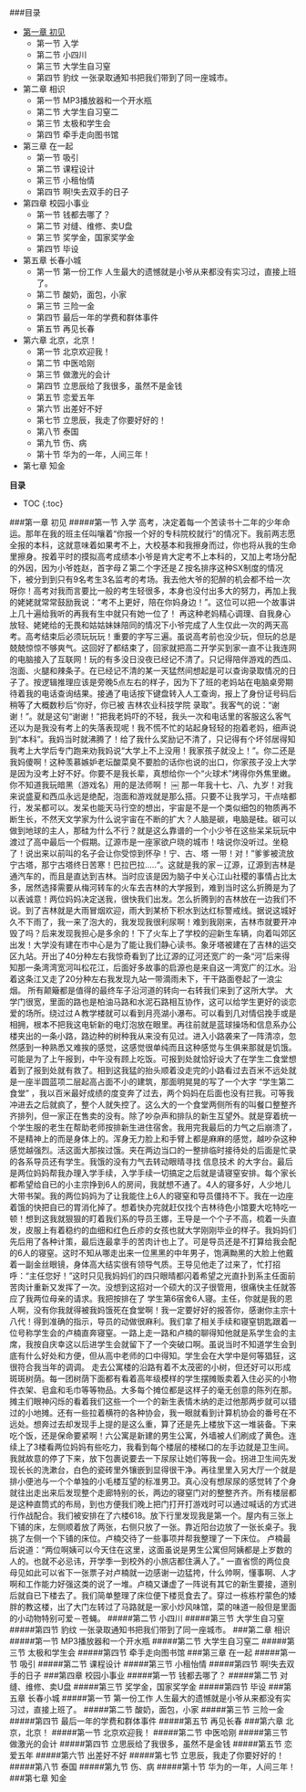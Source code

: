 ###目录

* [第一章 初见](#1)
    * 第一节 入学
    * 第二节 小四川
    * 第三节 大学生自习窒
    * 第四节 豹纹 一张录取通知书把我们带到了同一座城市。
*  第二章  相识
    * 第一节 MP3播放器和一个开水瓶
    * 第二节 大学生自习窒二
    * 第三节 太极和学生会
    * 第四节 牵手走向图书馆
*  第三章 在一起
    * 第一节 吸引
    * 第二节 课程设计
    * 第三节 小租怡情
    * 第四节 啊!失去双手的日子
*  第四章 校园小事业
    * 第一节 钱都去哪了？
    * 第二节 对缝、维修、卖U盘
    * 第三节 奖学金，国家奖学金
    * 第四节 毕设
*  第五章 长春小城
    * 第一节 第一份工作 人生最大的遗憾就是小爷从来都没有实习过，直接上班了。
    * 第二节 酸奶，面包，小家
    * 第三节 三险一金
    * 第四节 最后一年的学费和群体事件
    * 第五节 再见长春
*  第六章 北京，北京！
    * 第一节 北京欢迎我！
    * 第二节 中医哈刚
    * 第三节 做激光的会计
    * 第四节 立思辰给了我很多，虽然不是金钱
    * 第五节 恋爱五年
    * 第六节 出差好不好
    * 第七节 立思辰，我走了你要好好的！
    * 第八节 泰国
    * 第九节 伤、病
    * 第十节 华为的一年，人间三年！
*  第七章 知金

**目录**

* TOC
{:toc}

###第一章 初见
#####第一节 入学
高考，决定着每一个苦读书十二年的少年命运。那年在我的班主任叫嚷着“你报一个好的专科院校就行”的情况下。我前两志愿全报的本科，这就意味着如果考不上，大校基本和我擦身而过，你也将从我的生命里擦身。按着平时的摸拟高考成绩本小爷是肯大定考不上本科的，又加上考场分配的外因，因为小爷姓赵，首字母Ｚ第二个字还是Ｚ按名排序这种SX制度的情况下，被分到到只有9名考生3名监考的考场。我去他大爷的犯醉的机会都不给一次呀你！高考对我而言要比一般的考生轻很多，本身也没付出多大的努力，再加上我的姥姥就常常鼓励我说：“考不上更好，陪在你妈身边！”。这位可以把一个故事讲上几十遍给我听的再我有生中就只有她一位了！
       再这种老妈精心调理、自我身心放轻、姥姥给的无畏和姑姑妹妹陪同的情况下小爷完成了人生仅此一次的两天高考。高考结束后必须玩玩玩！重要的字写三遍。虽说高考前也没少玩，但玩的总是兢兢惊惊不够爽气。这回好了都结束了，回家就把高二开学买到家一直不让我连网的电脑接入了互联网！玩的有多没日没夜已经记不清了。只记得陪伴游戏的西瓜、泡面、火腿和辣条子。在已经记不清的某一天猛然间想起是可以查询录取情况的日子了。按逻辑推理应该是旁晚5点左右的样子，因为下了班的老妈站在电脑桌旁期待着我的电话查询结果。接通了电话按下键盘转入人工查询，报上了身份证号码后稍等了大概数秒后“你好，你已被 吉林农业科技学院 录取”。我客气的说：“谢谢！”。就是这句“谢谢！”把我老妈吓的不轻，我头一次和电话里的客服这么客气还以为是我没有考上的失落表现呢！我不慌不忙的站起身轻轻的抱着老妈，细声说到“本科”。我妈当时就沸腾了！给了我什么奖励记不清了，只记得有个坏邻居得知我考上大学后专门跑来劝我妈说“大学上不上没用！我家孩子就没上！”。你二还是我妈傻啊！这种羡慕嫉妒老坛酸菜臭不要脸的话你也说的出口，你家孩子没上大学是因为没考上好不好。你要不是我长辈，真想给你一个“火球术”烤得你外焦里嫩。你不知道我玩暗黑（游戏名）用的是法师啊！
￼
    那一年我十七、八、九岁！对我来说盛夏和西瓜永远是绝配，泡面和游戏就是那么搭。只要不让我学习，干点啥都行，发呆都可以。发呆也能天马行空的想出，宇宙是不是一个类似细包的物质再不断生长，不然天文学家为什么说宇宙在不断的扩大？人脑是碳，电脑是硅。碳可以做到地球的主人，那硅为什么不行？就是这么靠谱的一个小少爷在这些呆呆玩玩中渡过了高中最后一个假期。辽源市是一座家欲户晓的城市！啥说你没听过。坐稳了！说出来以前叫的名子会让你受惊到怀孕！宁、古、塔 一带！对！”爹爹被流放宁古塔，那宁古塔终日苦寒！巴拉巴拉.....“。这就是我的家－辽源，辽源到吉林是通汽车的，而且是直达到吉林。当时应该是因为脑子中关心江山社稷的事情占比太多，居然选择需要从梅河转车的火车去吉林的大学报到，难到当时这么折腾是为了以表诚意！两位妈妈决定送我，很快我们出发。怎么折腾到的吉林放在一边我们不说。到了吉林就是大雨冒烟欢迎，雨大到某桥下积水到达红标警戒线。据说这城好久不下雨了，我一来了泡大的，我发现我很利尿啊！难到我刚来，吉林市就要开冲毁了吗？后来发现我担心是多余的！下了火车上了学校的迎新生车辆，向着叫郊区出发！大学没有建在市中心是为了能让我们静心读书。象牙塔被建在了吉林的运交区九站。开出了40分种左右我惊奇看到了比辽源的辽河还宽广的一条“河”后来得知那一条湾湾宽河叫松花江，后面好多故事的启源也是来自这一湾宽广的江水。沿着这条江又走了20分种左右我发现九站一带滴雨未下，干干路面卷起了一浪尘烟。 所有颠簸都是值得的最终车子沿河道的转向一右转我们来到了这所大学。
         大学门很宽，里面的路也是柏油马路和水泥石路相互协作，这可以给学生更好的谈恋爱的场所。绕过过Ａ教学楼就可以看到月亮湖小瀑布。可以看到几对情侣挽手或是相拥，根本不把我这电斩新的电灯泡放在眼里。再往前就是蓝球操场和信息系办公楼夹出的一条小路，路边种的树种我从来没有见过。进入小路袭来了一阵清凉，忽然感到一种熟悉又难挨的感觉，这感觉很单纯而且这种感觉与生俱来那就是饥饿。可能是为了上午报到，中午没有顾上吃饭。可报到处就恰好设大了在学生二食堂想着到了报到处就有救了。相到这我猛的抬头顺着没走完的小路看过去百米不远处就是一座半圆蓝项二层起高占面不小的建筑，那面明晃晃的写了一个大字 “学生第二食堂” ，我以百米最好成绩的度变奔了过去，两个妈妈在后面也没有拦我。可等我冲进去之后就疯了，整个人就失控了。这么大的一个食堂两侧所有的叫餐口整整齐齐排列，但一家正在售卖的没有。除了吵杂声和排队的新生互望外。就是穿着统一个学生服的老生在帮助老师按排新生进住宿舍。我用完我最后的力气之后崩溃了，不是精神上的而是身体上的。浑身无力脸上和手臂上都是麻麻的感觉，越吵杂这种感觉越强烈。活这面大那挨过饿。夹在两边当口的一整排临时接待处的后面是忙录的各系导员还有学生。我饿的没有力气去转动眼晴寻找 信息技术 的大字台。最后是两位妈妈帮我办理入学手续，入学手续一切搞定之后就是请寝窒安排。每个家长都希望给自已的小主宗挣到6人的房间，我就想不通了。4人的寝多好，人少地儿大带书架。我的两位妈妈为了让我能住上6人的寝窒和导员僵持不下。我在一边座着饿的快把自已的胃消化掉了。想着快办完就赶仅找个吉林待色小馆要大吃特吃一顿！想到这我就狠狠的盯着我们系的导员王娜，王导是一个个子不高，梳着一头直发，皮服上有着稳约的血细和红色丘疹的女孩也就大学刚刚毕业的样子。我妈妈们先后用了各种计策，最后连最拿手的苦肉计也上了。可是导员还是不打算给我会配的6人的寝窒。这时不知从哪走出来一位黑黑的中年男子，饱满黝黑的大脸上他戴着一副金丝眼镜，身体高大结实很有领导气质。王导见他走了过来了，忙打招呼：“主任您好！”这时只见我妈妈们的四只眼晴都闪着希望之光直扑到系主任面前苦肉计重新又发挥了一次。没想到这招对一个硕大的汉子很管用，很痛快主任就答应了我两位母亲的请求。我把按排在了 学生第6宿舍6人寝。主任，你就是我的恩人啊，没有你我就得被我妈饿死在食堂啊！我一定要好好的报答你，感谢你主宗十八代！得到准确的指示，导员的动做很麻利。我们拿了相关手续和寝窒钥匙跟着一位号称学生会的卢楠直奔寝窒。一路上走一路和卢楠的聊得知他就是系学生会的主席，我按自庆幸这以后进学生会就留下了一个突破口啊。虽说当时不知道学生会到底有什么好处和方便，但从高中老师的口中得知。学生会在大学中是何等猖狂，这很符合我当年的调调。
    走去公寓楼的沿路有着不太茂密的小树，但还好可以形成斑斑树荫。每一团树荫下面都有看着高年级模样的学生摆摊贩卖着入住必买的小物件衣架、皂盒和毛巾等等物品。大多每个摊位都是这样子的毫无创意的陈列在那。摊主们眼神闪烁的看着我们这些一个一个的新生表情木纳的走过他那两步就可以错过的小地摊。还有一些拉着横符的各种协会，我一眼就看到计算机协会的番号在不远处。想奔过去却发现手上提的是这么重，算了还是先上楼放下这一堆装备。下来吃个饭，还是保命要紧啊！六公寓是新建的男生公寓，外墙被人们刷成了黄色。连续上了3楼看两位妈妈有些吃力，我看到每个楼层的楼梯口的左手边就是卫生间。我就故意的停了下来，放下包裹说要去一下尿尿让她们等我一会。拐进卫生间先发现长长的洗漱台，白色的瓷砖里外镶嵌到显得很干净。再往里里入另大厅一个就是排小便池与一个个单独的小毛楼互望的标准男卫。真心没有想尿尿的感觉转了个身就往出走出来后发现整个走廊特别的长，两边的寝窒门对的整整齐齐。所有楼层都是这种直筒式的布局，到也方便我们晚上把门打开打游戏时可以通过喊话的方式进行作战配合。我们被安排在了六楼618。放下行里发现我是第一个。屋内有三张上下铺的床，左侧顺着放了两张，右侧只放了一张。靠近阳台边放了一张长桌子。我挑了左侧一个下铺的床位。卢楠交待了一些事项并帮我整理了一下床位。
卢楠最后说道：“两位啊姨可以今天住在这里，这面虽说是男生公寓但阿姨都是上岁数的人的。也就不必忌讳，开学季一到校外的小旅店都住满人了。” 
 一直省惯的两位良母见如此可以省下一张票子对卢楠就一边感谢一边猛挎，什么帅啊，懂事啊、人才啊和工作能力好强这类的说了一堆。卢楠又谦虚了一阵说有其它的新生要接，道别后就自已下楼去了。我们简单整理了床位便下楼觅食去了。穿过一栋栋柠蒙色的矮胖的教这楼，出了大门左转过了马路就是一家小炒风味馆，菜的味道一般但是里面的小动物特别可爱－苍蝇。
#####第二节 小四川
#####第三节 大学生自习窒
#####第四节 豹纹 一张录取通知书把我们带到了同一座城市。
###第二章  相识
#####第一节 MP3播放器和一个开水瓶
#####第二节 大学生自习窒二
#####第三节 太极和学生会
#####第四节 牵手走向图书馆
###第三章 在一起
#####第一节 吸引
#####第二节 课程设计
#####第三节 小租怡情
#####第四节 啊!失去双手的日子
###第四章 校园小事业
#####第一节 钱都去哪了？
#####第二节 对缝、维修、卖U盘
#####第三节 奖学金，国家奖学金
#####第四节 毕设
###第五章 长春小城
#####第一节 第一份工作 人生最大的遗憾就是小爷从来都没有实习过，直接上班了。
#####第二节 酸奶，面包，小家
#####第三节 三险一金
#####第四节 最后一年的学费和群体事件
#####第五节 再见长春
###第六章 北京，北京！
#####第一节 北京欢迎我！
#####第二节 中医哈刚
#####第三节 做激光的会计
#####第四节 立思辰给了我很多，虽然不是金钱
#####第五节 恋爱五年
#####第六节 出差好不好
#####第七节 立思辰，我走了你要好好的！
#####第八节 泰国
#####第九节 伤、病
#####第十节 华为的一年，人间三年！
###第七章 知金



